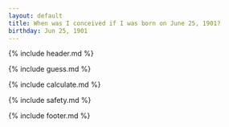 ```yaml
---
layout: default
title: When was I conceived if I was born on June 25, 1901?
birthday: Jun 25, 1901
---
```


{% include header.md %}

{% include guess.md %}

{% include calculate.md %}

{% include safety.md %}

{% include footer.md %}



